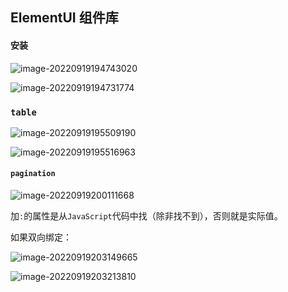 ## ElementUI 组件库

#### 安装

![image-20220919194743020](F:\vue\assets\image-20220919194743020.png)

![image-20220919194731774](F:\vue\assets\image-20220919194731774.png)

### `table`

![image-20220919195509190](F:\vue\assets\image-20220919195509190.png)

![image-20220919195516963](F:\vue\assets\image-20220919195516963.png)

#### `pagination`

![image-20220919200111668](F:\vue\assets\image-20220919200111668.png)

加`:`的属性是从`JavaScript`代码中找（除非找不到），否则就是实际值。

如果双向绑定：

![image-20220919203149665](F:\vue\assets\image-20220919203149665.png)

![image-20220919203213810](F:\vue\assets\image-20220919203213810.png)